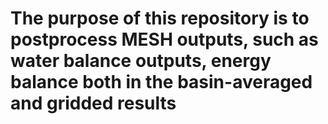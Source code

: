 # The purpose of this repository is to postprocess MESH outputs, such as water balance outputs, energy balance both in the basin-averaged and gridded results
